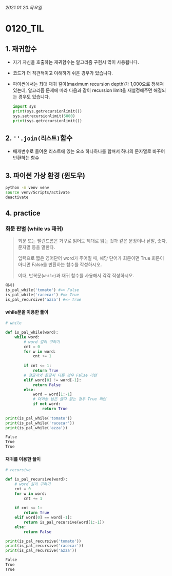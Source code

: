 *2021.01.20.목요일*

# 0120_TIL

## 1. 재귀함수

- 자기 자신을 호출하는 재귀함수는 알고리즘 구현시 많이 사용됩니다.

- 코드가 더 직관적이고 이해하기 쉬운 경우가 있습니다.

- 파이썬에서는 최대 재귀 깊이(maximum recursion depth)가 1,000으로 정해져있는데, 알고리즘 문제에 따라 다음과 같이 recursion limit을 재설정해주면 해결되는 경우도 있습니다.

  ```python
  import sys
  print(sys.getrecursionlimit())
  sys.setrecursionlimit(5000)
  print(sys.getrecursionlimit())
  ```



## 2. `''.join(리스트)`함수

* 매개변수로 들어온 리스트에 있는 요소 하나하나를 합쳐서 하나의 문자열로 바꾸어 반환하는 함수



## 3. 파이썬 가상 환경 (윈도우)

```bash
python -m venv venv
source venv/Scripts/activate
deactivate 
```



## 4. practice

### 회문 판별 (while vs 재귀)

> 회문 또는 팰린드롬은 거꾸로 읽어도 제대로 읽는 것과 같은 문장이나 낱말, 숫자, 문자열 등을 말한다.
>
> 입력으로 짧은 영어단어 word가 주어질 때, 해당 단어가 회문이면 True 회문이 아니면 False를 반환하는 함수를 작성하시오.
>
> 이때, 반복문(`while`)과 재귀 함수를 사용해서 각각 작성하시오.

```python
예시)
is_pal_while('tomato') #=> False
is_pal_while('racecar') #=> True
is_pal_recursive('azza') #=> True
```

#### while문을 이용한 풀이

```python
# while

def is_pal_while(word):
    while word:
        # word 길이 구하기
        cnt = 0
        for w in word:
            cnt += 1
            
        if cnt <= 1:
            return True
        # 첫글자와 끝글자 다른 경우 False 리턴
        elif word[0] != word[-1]:
            return False
        else:
            word = word[1:-1]
            # 더이상 남은 글자 없는 경우 True 리턴
            if not word:
                return True
            
print(is_pal_while('tomato'))
print(is_pal_while('racecar'))
print(is_pal_while('azza'))
```

```bash
False
True
True
```



#### 재귀를 이용한 풀이

```python
# recursive

def is_pal_recursive(word):
    # word 길이 구하기
    cnt = 0
    for w in word:
        cnt += 1
    
    if cnt <= 1:
        return True
    elif word[0] == word[-1]:
        return is_pal_recursive(word[1:-1])
    else:
        return False

print(is_pal_recursive('tomato'))
print(is_pal_recursive('racecar'))
print(is_pal_recursive('azza'))
```

```bash
False
True
True
```

